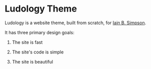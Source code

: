 # Ludology Theme

Ludology is a website theme, built from scratch, for [Iain B.
Simpson](https://iainplays.com).

It has three primary design goals:

1. The site is fast

2. The site's code is simple

3. The site is beautiful
